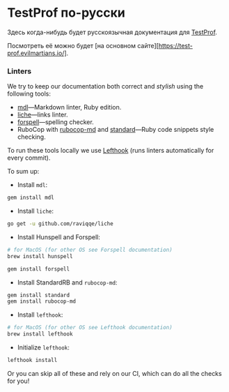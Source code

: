 # TestProf по-русски

Здесь когда-нибудь будет русскоязычная документация для [TestProf][].

Посмотреть её можно будет [на основном сайте][https://test-prof.evilmartians.io/].

### Linters

We try to keep our documentation both correct and _stylish_ using the following tools:

- [mdl](https://github.com/markdownlint/markdownlint)—Markdown linter, Ruby edition.
- [liche](https://github.com/raviqqe/liche)—links linter.
- [forspell](https://github.com/kkuprikov/forspell)—spelling checker.
- RuboCop with [rubocop-md](https://github.com/rubocop-hq/rubocop-md) and [standard](https://github.com/testdouble/standard)—Ruby code snippets style checking.

To run these tools locally we use [Lefthook](https://github.com/Arkweid/lefthook) (runs linters automatically for every commit).

To sum up:

- Install `mdl`:

```sh
gem install mdl
```

- Install `liche`:

```sh
go get -u github.com/raviqqe/liche
```

- Install Hunspell and Forspell:

```sh
# for MacOS (for other OS see Forspell documentation)
brew install hunspell

gem install forspell
```

- Install StandardRB and `rubocop-md`:

```sh
gem install standard
gem install rubocop-md
```

- Install `lefthook`:

```sh
# for MacOS (for other OS see Lefthook documentation)
brew install lefthook
```

- Initialize `lefthook`:

```sh
lefthook install
```

Or you can skip all of these and rely on our CI, which can do all the checks for you!

[TestProf]: https://github.com/test-prof/test-prof
